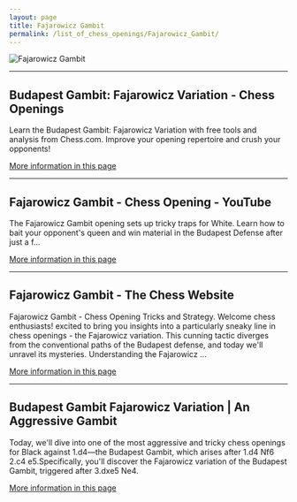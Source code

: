 ```yaml
---
layout: page
title: Fajarowicz Gambit
permalink: /list_of_chess_openings/Fajarowicz_Gambit/
---
```


![Fajarowicz Gambit](https://www.thechesswebsite.com/wp-content/uploads/2024/02/icK1sq5ouVUGRv0U53eq-32.66.webp)

---

## Budapest Gambit: Fajarowicz Variation - Chess Openings

Learn the Budapest Gambit: Fajarowicz Variation with free tools and analysis from Chess.com. Improve your opening repertoire and crush your opponents!

[More information in this page](https://www.chess.com/openings/Budapest-Gambit-Fajarowicz-Variation)

---

## Fajarowicz Gambit - Chess Opening - YouTube

The Fajarowicz Gambit opening sets up tricky traps for White. Learn how to bait your opponent's queen and win material in the Budapest Defense after just a f...

[More information in this page](https://www.youtube.com/watch?v=QxAwSA79Bkw)

---

## Fajarowicz Gambit - The Chess Website

Fajarowicz Gambit - Chess Opening Tricks and Strategy. Welcome chess enthusiasts! excited to bring you insights into a particularly sneaky line in chess openings - the Fajarowicz variation. This cunning tactic diverges from the conventional paths of the Budapest defense, and today we'll unravel its mysteries. Understanding the Fajarowicz ...

[More information in this page](https://www.thechesswebsite.com/fajarowicz-gambit-chess-opening/)

---

## Budapest Gambit Fajarowicz Variation | An Aggressive Gambit

Today, we'll dive into one of the most aggressive and tricky chess openings for Black against 1.d4—the Budapest Gambit, which arises after 1.d4 Nf6 2.c4 e5.Specifically, you'll discover the Fajarowicz variation of the Budapest Gambit, triggered after 3.dxe5 Ne4.

[More information in this page](https://chess-teacher.com/budapest-gambit-fajarowicz/)

